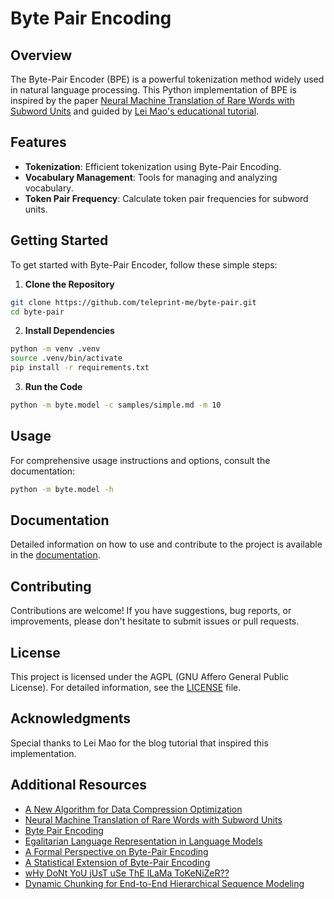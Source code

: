 # Byte Pair Encoding

## Overview

The Byte-Pair Encoder (BPE) is a powerful tokenization method widely used in
natural language processing. This Python implementation of BPE is inspired by
the paper
[Neural Machine Translation of Rare Words with Subword Units](https://arxiv.org/abs/1508.07909v5)
and guided by
[Lei Mao's educational tutorial](https://leimao.github.io/blog/Byte-Pair-Encoding/).

## Features

- **Tokenization**: Efficient tokenization using Byte-Pair Encoding.
- **Vocabulary Management**: Tools for managing and analyzing vocabulary.
- **Token Pair Frequency**: Calculate token pair frequencies for subword units.

## Getting Started

To get started with Byte-Pair Encoder, follow these simple steps:

1. **Clone the Repository**

```sh
git clone https://github.com/teleprint-me/byte-pair.git
cd byte-pair
```

2. **Install Dependencies**

```sh
python -m venv .venv
source .venv/bin/activate
pip install -r requirements.txt
```

3. **Run the Code**

```sh
python -m byte.model -c samples/simple.md -m 10
```

## Usage

For comprehensive usage instructions and options, consult the documentation:

```sh
python -m byte.model -h
```

## Documentation

Detailed information on how to use and contribute to the project is available
in the [documentation](docs).

## Contributing

Contributions are welcome! If you have suggestions, bug reports, or
improvements, please don't hesitate to submit issues or pull requests.

## License

This project is licensed under the AGPL (GNU Affero General Public License).
For detailed information, see the [LICENSE](LICENSE) file.

## Acknowledgments

Special thanks to Lei Mao for the blog tutorial that inspired this
implementation.

## Additional Resources

- [A New Algorithm for Data Compression Optimization](https://arxiv.org/abs/1209.1045)
- [Neural Machine Translation of Rare Words with Subword Units](https://arxiv.org/abs/1508.07909)
- [Byte Pair Encoding](https://leimao.github.io/blog/Byte-Pair-Encoding/)
- [Egalitarian Language Representation in Language Models](https://arxiv.org/abs/2409.11501)
- [A Formal Perspective on Byte-Pair Encoding](https://arxiv.org/abs/2306.16837)
- [A Statistical Extension of Byte-Pair Encoding](https://paperswithcode.com/paper/a-statistical-extension-of-byte-pair-encoding)
- [wHy DoNt YoU jUsT uSe ThE lLaMa ToKeNiZeR??](https://huggingface.co/blog/catherinearnett/dangers-of-tokenizer-recycling)
- [Dynamic Chunking for End-to-End Hierarchical Sequence Modeling](https://arxiv.org/abs/2507.07955v2)
